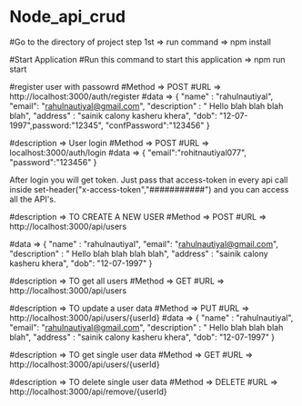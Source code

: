# Node_api_crud

#Go to the directory of project step 1st => run command => npm install

#Start Application #Run this command to start this application => npm run start

#register user with passowrd #Method => POST #URL => http://localhost:3000/auth/register
#data => { "name" : "rahulnautiyal", "email": "rahulnautiyal@gmail.com", "description" : " Hello blah blah blah blah", "address" : "sainik calony kasheru khera", "dob": "12-07-1997",password:"12345",    "confPassword":"123456"
 }

#description => User login #Method => POST #URL => localhost:3000/auth/login #data => { "email":"rohitnautiyal077", "password":"123456" }

After login you will get token. Just pass that access-token in every api call inside set-header("x-access-token","###########")
and you can access  all the API's.


#description => TO CREATE A NEW USER #Method => POST #URL => http://localhost:3000/api/users

#data => { "name" : "rahulnautiyal", "email": "rahulnautiyal@gmail.com", "description" : " Hello blah blah blah blah", "address" : "sainik calony kasheru khera", "dob": "12-07-1997" }

#description => TO get all users #Method => GET #URL => http://localhost:3000/api/users

#description => TO update a user data #Method => PUT #URL => http://localhost:3000/api/users/{userId} #data => { "name" : "rahulnautiyal", "email": "rahulnautiyal@gmail.com", "description" : " Hello blah blah blah blah", "address" : "sainik calony kasheru khera", "dob": "12-07-1997" }

#description => TO get single user data #Method => GET #URL => http://localhost:3000/api/users/{userId}

#description => TO delete single user data #Method => DELETE #URL => http://localhost:3000/api/remove/{userId}


